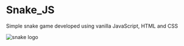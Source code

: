 # Snake_JS

Simple snake game developed using vanilla JavaScript, HTML and CSS

![snake logo](https://www.canalviax.com/wp-content/uploads/2018/08/Joc-nou-Snake-Facebook-messenger-2017-1.jpg)
